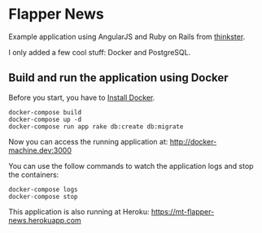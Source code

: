 # Flapper News

Example application using AngularJS and Ruby on Rails from [thinkster](https://thinkster.io/angular-rails).

I only added a few cool stuff: Docker and PostgreSQL.

## Build and run the application using Docker

Before you start, you have to [Install Docker](https://docs.docker.com/machine/install-machine/).

```
docker-compose build
docker-compose up -d
docker-compose run app rake db:create db:migrate
```

Now you can access the running application at: http://docker-machine.dev:3000

You can use the follow commands to watch the application logs and stop the containers:

```
docker-compose logs
docker-compose stop
```

This application is also running at Heroku: https://mt-flapper-news.herokuapp.com
